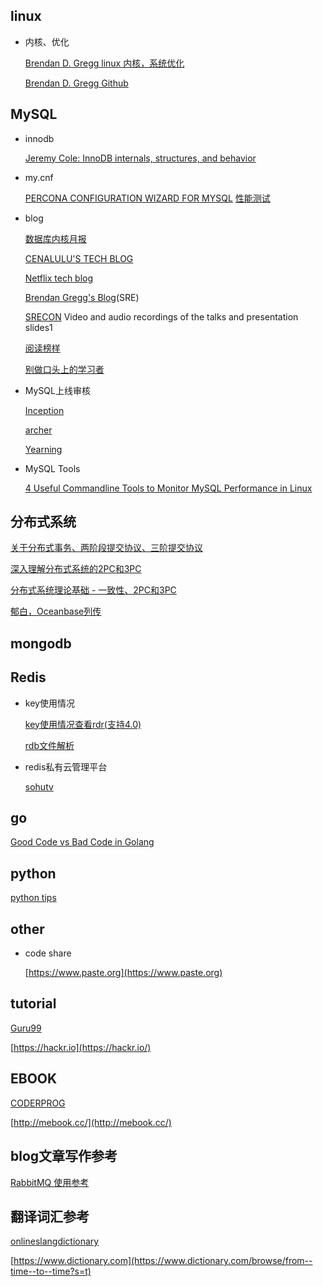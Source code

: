 ## linux
- 内核、优化

    [Brendan D. Gregg linux 内核，系统优化](http://www.brendangregg.com/index.html)

    [Brendan D. Gregg Github](http://www.brendangregg.com/index.html)

## MySQL
- innodb

    [Jeremy Cole: InnoDB internals, structures, and behavior](https://blog.jcole.us/innodb/)
- my.cnf

    [PERCONA CONFIGURATION WIZARD FOR MYSQL](https://tools.percona.com/wizard)
    [性能测试](www.sqlpy.com)
- blog

    [数据库内核月报](http://mysql.taobao.org/monthly/)

    [CENALULU'S TECH BLOG](http://cenalulu.github.io/)
    
    [Netflix tech blog](https://medium.com/netflix-techblog)
    
    [Brendan Gregg's Blog](http://www.brendangregg.com/blog/index.html)(SRE)
    
    [SRECON](https://www.usenix.org/) Video and audio recordings of the talks and presentation slides1

    [阅读榜样](http://xargin.com/readings/)

    [别做口头上的学习者](https://kenengba.com/post/3569.html)

- MySQL上线审核

    [Inception](https://github.com/mysql-inception/inception)

    [archer](https://github.com/jly8866/archer)

    [Yearning](https://github.com/cookieY/Yearning)

- MySQL Tools

    [4 Useful Commandline Tools to Monitor MySQL Performance in Linux](https://www.tecmint.com/mysql-performance-monitoring/)

## 分布式系统

   [关于分布式事务、两阶段提交协议、三阶提交协议](http://www.hollischuang.com/archives/681)

   [深入理解分布式系统的2PC和3PC](http://www.hollischuang.com/archives/1580)

   [分布式系统理论基础 - 一致性、2PC和3PC](https://www.cnblogs.com/bangerlee/p/5268485.html)

   [郁白，Oceanbase列传](http://oceanbase.org.cn/)

## mongodb


## Redis
- key使用情况

    [key使用情况查看rdr(支持4.0)](https://github.com/GanymedeNil/rdr)

    [rdb文件解析](https://github.com/GanymedeNil/rdb)

- redis私有云管理平台

    [sohutv](https://github.com/sohutv)

## go

   [Good Code vs Bad Code in Golang](https://teivah.io)

## python

   [python tips](http://book.pythontips.com)

## other

- code share

   [https://www.paste.org](https://www.paste.org)

## tutorial

   [Guru99](https://www.guru99.com)

   [https://hackr.io](https://hackr.io/)

## EBOOK

[CODERPROG](https://coderprog.com/)

[http://mebook.cc/](http://mebook.cc/)

## blog文章写作参考

[RabbitMQ 使用参考](https://www.zouyesheng.com/rabbitmq.html)

## 翻译词汇参考
[onlineslangdictionary](http://onlineslangdictionary.com/thesaurus/words+meaning+computer+slang.html)

[https://www.dictionary.com](https://www.dictionary.com/browse/from--time--to--time?s=t)

